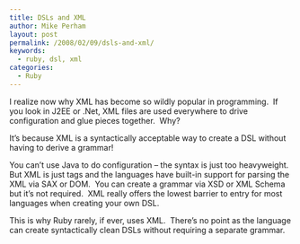 ```yaml
---
title: DSLs and XML
author: Mike Perham
layout: post
permalink: /2008/02/09/dsls-and-xml/
keywords:
  - ruby, dsl, xml
categories:
  - Ruby
---
```

I realize now why XML has become so wildly popular in programming.  If you look in J2EE or .Net, XML files are used everywhere to drive configuration and glue pieces together.  Why?

It&#8217;s because XML is a syntactically acceptable way to create a DSL without having to derive a grammar!

You can&#8217;t use Java to do configuration &#8211; the syntax is just too heavyweight.  But XML is just tags and the languages have built-in support for parsing the XML via SAX or DOM.  You can create a grammar via XSD or XML Schema but it&#8217;s not required.  XML really offers the lowest barrier to entry for most languages when creating your own DSL.

This is why Ruby rarely, if ever, uses XML.  There&#8217;s no point as the language can create syntactically clean DSLs without requiring a separate grammar.